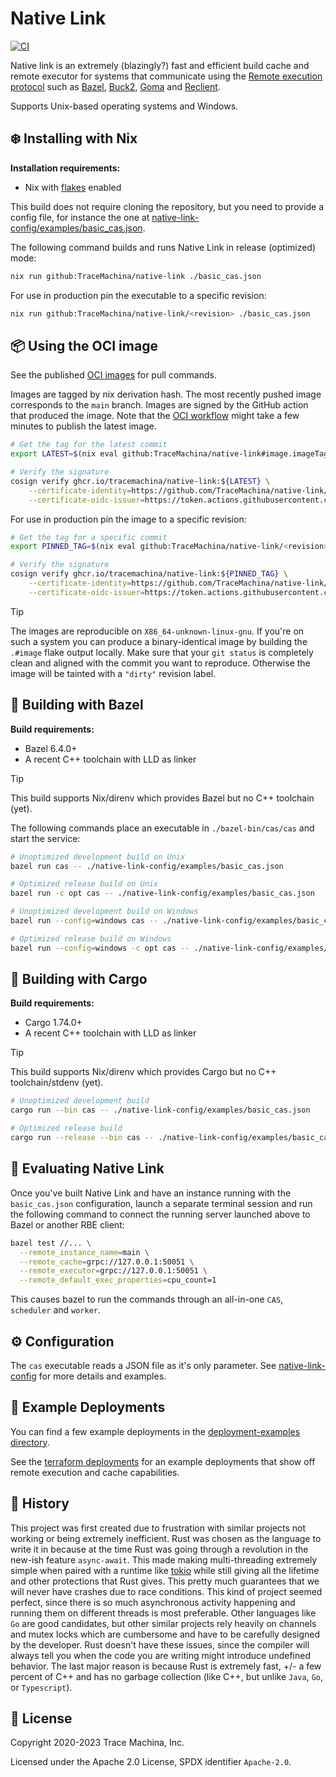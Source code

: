 # Native Link

[![CI](https://github.com/tracemachina/native-link/workflows/CI/badge.svg)](https://github.com/tracemachina/native-link/actions/workflows/main.yml)

Native link is an extremely (blazingly?) fast and efficient build cache and
remote executor for systems that communicate using the [Remote execution
protocol](https://github.com/bazelbuild/remote-apis/blob/main/build/bazel/remote/execution/v2/remote_execution.proto) such as [Bazel](https://bazel.build), [Buck2](https://buck2.build), [Goma](https://chromium.googlesource.com/infra/goma/client/) and
[Reclient](https://github.com/bazelbuild/reclient).

Supports Unix-based operating systems and Windows.

## ❄️ Installing with Nix

**Installation requirements:**

* Nix with [flakes](https://nixos.wiki/wiki/Flakes) enabled

This build does not require cloning the repository, but you need to provide a
config file, for instance the one at [native-link-config/examples/basic_cas.json](./native-link-config/examples/basic_cas.json).

The following command builds and runs Native Link in release (optimized) mode:

```sh
nix run github:TraceMachina/native-link ./basic_cas.json
```

For use in production pin the executable to a specific revision:

```sh
nix run github:TraceMachina/native-link/<revision> ./basic_cas.json
```

## 📦 Using the OCI image

See the published [OCI images](https://github.com/TraceMachina/native-link/pkgs/container/native-link)
for pull commands.

Images are tagged by nix derivation hash. The most recently pushed image
corresponds to the `main` branch. Images are signed by the GitHub action that
produced the image. Note that the [OCI workflow](https://github.com/TraceMachina/native-link/actions/workflows/image.yaml)
might take a few minutes to publish the latest image.

```sh
# Get the tag for the latest commit
export LATEST=$(nix eval github:TraceMachina/native-link#image.imageTag --raw)

# Verify the signature
cosign verify ghcr.io/tracemachina/native-link:${LATEST} \
    --certificate-identity=https://github.com/TraceMachina/native-link/.github/workflows/image.yaml@refs/heads/main \
    --certificate-oidc-issuer=https://token.actions.githubusercontent.com
```

For use in production pin the image to a specific revision:

```sh
# Get the tag for a specific commit
export PINNED_TAG=$(nix eval github:TraceMachina/native-link/<revision>#image.imageTag --raw)

# Verify the signature
cosign verify ghcr.io/tracemachina/native-link:${PINNED_TAG} \
    --certificate-identity=https://github.com/TraceMachina/native-link/.github/workflows/image.yaml@refs/heads/main \
    --certificate-oidc-issuer=https://token.actions.githubusercontent.com
```

> [!TIP]
> The images are reproducible on `X86_64-unknown-linux-gnu`. If you're on such a
> system you can produce a binary-identical image by building the `.#image`
> flake output locally. Make sure that your `git status` is completely clean and
> aligned with the commit you want to reproduce. Otherwise the image will be
> tainted with a `"dirty"` revision label.

## 🌱 Building with Bazel

**Build requirements:**

* Bazel 6.4.0+
* A recent C++ toolchain with LLD as linker

> [!TIP]
> This build supports Nix/direnv which provides Bazel but no C++ toolchain
> (yet).

The following commands place an executable in `./bazel-bin/cas/cas` and start
the service:

```sh
# Unoptimized development build on Unix
bazel run cas -- ./native-link-config/examples/basic_cas.json

# Optimized release build on Unix
bazel run -c opt cas -- ./native-link-config/examples/basic_cas.json

# Unoptimized development build on Windows
bazel run --config=windows cas -- ./native-link-config/examples/basic_cas.json

# Optimized release build on Windows
bazel run --config=windows -c opt cas -- ./native-link-config/examples/basic_cas.json
```

## 🦀 Building with Cargo

**Build requirements:**

* Cargo 1.74.0+
* A recent C++ toolchain with LLD as linker

> [!TIP]
> This build supports Nix/direnv which provides Cargo but no C++
> toolchain/stdenv (yet).

```bash
# Unoptimized development build
cargo run --bin cas -- ./native-link-config/examples/basic_cas.json

# Optimized release build
cargo run --release --bin cas -- ./native-link-config/examples/basic_cas.json
```

## 🧪 Evaluating Native Link

Once you've built Native Link and have an instance running with the
`basic_cas.json` configuration, launch a separate terminal session and run the
following command to connect the running server launched above to Bazel or
another RBE client:

```sh
bazel test //... \
  --remote_instance_name=main \
  --remote_cache=grpc://127.0.0.1:50051 \
  --remote_executor=grpc://127.0.0.1:50051 \
  --remote_default_exec_properties=cpu_count=1
```

This causes bazel to run the commands through an all-in-one `CAS`, `scheduler`
and `worker`.

## ⚙️ Configuration

The `cas` executable reads a JSON file as it's only parameter. See [native-link-config](./native-link-config)
for more details and examples.

## 🚀 Example Deployments

You can find a few example deployments in the [deployment-examples directory](./deployment-examples).

See the [terraform deployments](./deployment-examples/terraform) for an example
deployments that show off remote execution and cache capabilities.

## 🏺 History

This project was first created due to frustration with similar projects not
working or being extremely inefficient. Rust was chosen as the language to write
it in because at the time Rust was going through a revolution in the new-ish
feature `async-await`. This made making multi-threading extremely simple when
paired with a runtime like [tokio](https://github.com/tokio-rs/tokio) while
still giving all the lifetime and other protections that Rust gives. This pretty
much guarantees that we will never have crashes due to race conditions. This
kind of project seemed perfect, since there is so much asynchronous activity
happening and running them on different threads is most preferable. Other
languages like `Go` are good candidates, but other similar projects rely heavily
on channels and mutex locks which are cumbersome and have to be carefully
designed by the developer. Rust doesn't have these issues, since the compiler
will always tell you when the code you are writing might introduce undefined
behavior. The last major reason is because Rust is extremely fast, +/- a few
percent of C++ and has no garbage collection (like C++, but unlike `Java`, `Go`,
or `Typescript`).

## 📜 License

Copyright 2020-2023 Trace Machina, Inc.

Licensed under the Apache 2.0 License, SPDX identifier `Apache-2.0`.
